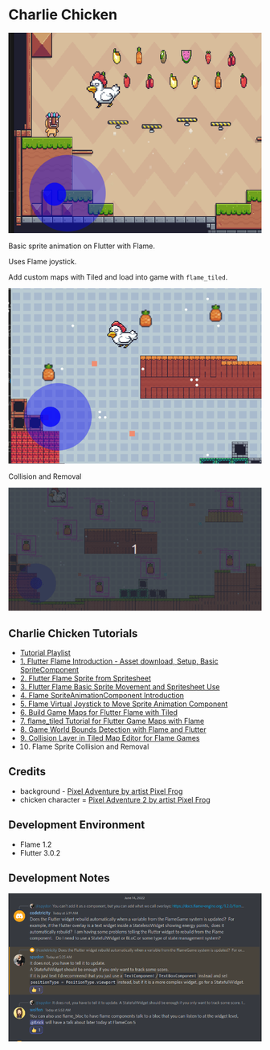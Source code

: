 # Charlie Chicken

![screenshot](assets/docs/screenshot.gif)

Basic sprite animation on Flutter with Flame.

Uses Flame joystick.

Add custom maps with Tiled and load into game with `flame_tiled`.

![custom map](assets/docs/custom_map.gif)

Collision and Removal

![charlie pineapple](assets/docs/charlie_pineapple.gif)

## Charlie Chicken Tutorials

* [Tutorial Playlist](https://youtube.com/playlist?list=PLxvyAnoL-vu4H9YM8on7AKNRMOsTOdIle)
* [1. Flutter Flame Introduction - Asset download, Setup, Basic SpriteComponent](https://youtu.be/k0EbDFZSqME)
* [2. Flutter Flame Sprite from Spritesheet](https://youtu.be/XAzgFAzODgs)
* [3. Flutter Flame Basic Sprite Movement and Spritesheet Use](https://youtu.be/ym6w-TqFbWk)
* [4. Flame SpriteAnimationComponent Introduction](https://youtu.be/josY45bVkvU)
* [5. Flame Virtual Joystick to Move Sprite Animation Component](https://youtu.be/YZX57R06kmM)
* [6. Build Game Maps for Flutter Flame with Tiled](https://youtu.be/69IYsckE-YQ)
* [7. flame_tiled Tutorial for Flutter Game Maps with Flame](https://youtu.be/RaJixqwtCh0)
* [8. Game World Bounds Detection with Flame and Flutter](https://youtu.be/kknJMhnKYNc)
* [9. Collision Layer in Tiled Map Editor for Flame Games](https://youtu.be/LXfAiI1EMxw)
* 10. Flame Sprite Collision and Removal

## Credits

* background - [Pixel Adventure by artist Pixel Frog](https://pixelfrog-assets.itch.io/pixel-adventure-1)
* chicken character = [Pixel Adventure 2 by artist Pixel Frog](https://pixelfrog-assets.itch.io/pixel-adventure-2)

## Development Environment

* Flame 1.2
* Flutter 3.0.2

## Development Notes

![overlay rebuild](assets/docs/overlay_system.png)
